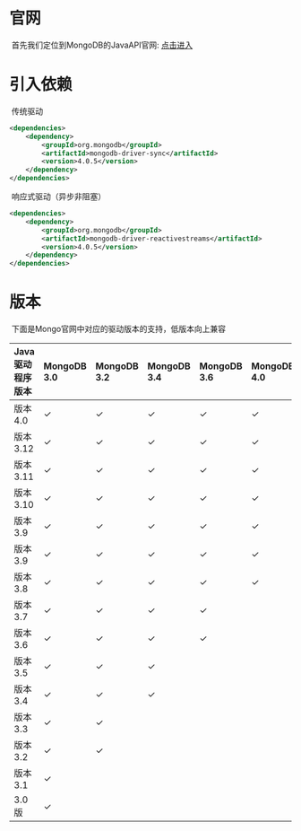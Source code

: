 # 官网

​		首先我们定位到MongoDB的JavaAPI官网: [点击进入](https://mongodb.github.io/mongo-java-driver/4.0/driver/)

# 引入依赖

​		传统驱动

```xml
<dependencies>
    <dependency>
        <groupId>org.mongodb</groupId>
        <artifactId>mongodb-driver-sync</artifactId>
        <version>4.0.5</version>
    </dependency>
</dependencies>
```

​		响应式驱动（异步非阻塞）

```xml
<dependencies>
    <dependency>
        <groupId>org.mongodb</groupId>
        <artifactId>mongodb-driver-reactivestreams</artifactId>
        <version>4.0.5</version>
    </dependency>
</dependencies>
```



# 版本

​		下面是Mongo官网中对应的驱动版本的支持，低版本向上兼容

| Java驱动程序版本 | MongoDB 3.0 | MongoDB 3.2 | MongoDB 3.4 | MongoDB 3.6 | MongoDB 4.0 | MongoDB的4.2 | MongoDB 4.4 |
| :--------------- | :---------- | :---------- | :---------- | :---------- | :---------- | :----------- | :---------- |
| 版本4.0          | ✓           | ✓           | ✓           | ✓           | ✓           | ✓            |             |
| 版本3.12         | ✓           | ✓           | ✓           | ✓           | ✓           | ✓            | ✓*          |
| 版本3.11         | ✓           | ✓           | ✓           | ✓           | ✓           | ✓            |             |
| 版本3.10         | ✓           | ✓           | ✓           | ✓           | ✓           |              |             |
| 版本3.9          | ✓           | ✓           | ✓           | ✓           | ✓           |              |             |
| 版本3.9          | ✓           | ✓           | ✓           | ✓           | ✓           |              |             |
| 版本3.8          | ✓           | ✓           | ✓           | ✓           | ✓           |              |             |
| 版本3.7          | ✓           | ✓           | ✓           | ✓           |             |              |             |
| 版本3.6          | ✓           | ✓           | ✓           | ✓           |             |              |             |
| 版本3.5          | ✓           | ✓           | ✓           |             |             |              |             |
| 版本3.4          | ✓           | ✓           | ✓           |             |             |              |             |
| 版本3.3          | ✓           | ✓           |             |             |             |              |             |
| 版本3.2          | ✓           | ✓           |             |             |             |              |             |
| 版本3.1          | ✓           |             |             |             |             |              |             |
| 3.0版            | ✓           |             |             |             |             |              |             |